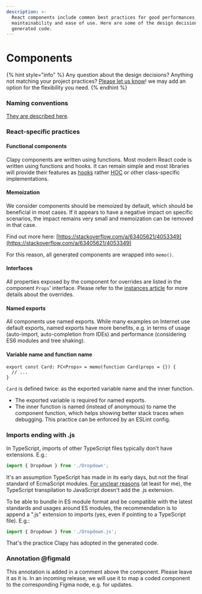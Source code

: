 ```yaml
---
description: >-
  React components include common best practices for good performances,
  maintainability and ease of use. Here are some of the design decisions for the
  generated code.
---
```


# Components

{% hint style="info" %}
Any question about the design decisions? Anything not matching your project practices? [Please let us know](https://clapy.co/contact)! we may add an option for the flexibility you need.
{% endhint %}

### Naming conventions

[They are described here](the-project-structure.md#naming-conventions).

### React-specific practices

#### Functional components

Clapy components are written using functions. Most modern React code is written using functions and hooks. It can remain simple and most libraries will provide their features as [hooks](https://reactjs.org/docs/hooks-overview.html#but-what-is-a-hook) rather [HOC](https://reactjs.org/docs/higher-order-components.html) or other class-specific implementations.

#### Memoization

We consider components should be memoized by default, which should be beneficial in most cases. If it appears to have a negative impact on specific scenarios, the impact remains very small and memoization can be removed in that case.

Find out more here: [https://stackoverflow.com/a/63405621/4053349](https://stackoverflow.com/a/63405621/4053349)

For this reason, all generated components are wrapped into `memo()`.

#### Interfaces

All properties exposed by the component for overrides are listed in the component `Props`’ interface. Please refer to the [instances article](instances.md) for more details about the overrides.

#### Named exports

All components use named exports. While many examples on Internet use default exports, named exports have more benefits, e.g. in terms of usage (auto-import, auto-completion from IDEs) and performance (considering ES6 modules and tree shaking).

#### Variable name and function name

```tsx
export const Card: FC<Props> = memo(function Card(props = {}) {
  // ...
}
```

`Card` is defined twice: as the exported variable name and the inner function.

* The exported variable is required for named exports.
* The inner function is named (instead of anonymous) to name the component function, which helps showing better stack traces when debugging. This practice can be enforced by an ESLint config.

### Imports ending with .js

In TypeScript, imports of other TypeScript files typically don't have extensions. E.g.:

```typescript
import { Dropdown } from './Dropdown';
```

It's an assumption TypeScript has made in its early days, but not the final standard of EcmaScript modules. [For unclear reasons](https://github.com/microsoft/TypeScript/issues/16577#issuecomment-754941937) (at least for me), the TypeScript transpilation to JavaScript doesn't add the .js extension.

To be able to bundle in ES module format and be compatible with the latest standards and usages around ES modules, the recommendation is to append a ".js" extension to imports (yes, even if pointing to a TypeScript file). E.g.:

```typescript
import { Dropdown } from './Dropdown.js';
```

That's the practice Clapy has adopted in the generated code.

### Annotation @figmaId

This annotation is added in a comment above the component. Please leave it as it is. In an incoming release, we will use it to map a coded component to the corresponding Figma node, e.g. for updates.
